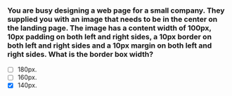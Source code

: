 ### You are busy designing a web page for a small company. They supplied you with an image that needs to be in the center on the landing page. The image has a content width of 100px, 10px padding on both left and right sides, a 10px border on both left and right sides and a 10px margin on both left and right sides. What is the border box width?

- [ ] 180px.
- [ ] 160px.
- [x] 140px.

